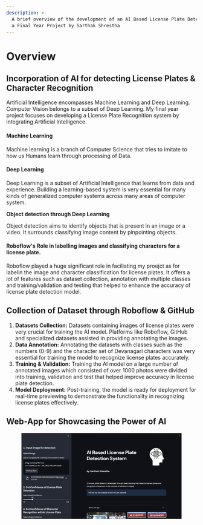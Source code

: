 ```yaml
---
description: >-
  A brief overview of the development of an AI Based License Plate Detection for
  a Final Year Project by Sarthak Shrestha
---
```


# Overview

## Incorporation of AI for detecting License Plates & Character Recognition

Artificial Intelligence encompasses Machine Learning and Deep Learning. Computer Vision belongs to a subset of Deep Learning. My final year project focuses on developing a License Plate Recognition system by integrating Artificial Intelligence.

#### Machine Learning

Machine learning is a branch of Computer Science that tries to imitate to how us Humans learn through processing of Data.

#### Deep Learning

Deep Learning is a subset of Artificial Intelligence that learns from data and experience. Building a learning-based system is very essential for many kinds of generalized computer systems across many areas of computer system.

**Object detection through Deep Learning**

Object detection aims to identify objects that is present in an image or a video. It surrounds classifying image content by pinpointing objects.&#x20;

#### Roboflow's Role in labelling images and classifying characters for a license plate.

Roboflow played a huge significant role in faciliating my proejct as for labelin the image and character classification for license plates. It offers a lot of features such as dataset collection, annotation with multiple classes and training/validation and testing that helped to enhance the accuracy of license plate detection model.

## Collection of Dataset through Roboflow & GitHub

1. **Datasets Collection:** Datasets containing images of license plates were very crucial for training the AI model. Platforms like Roboflow, GitHub and specialized datasets assisted in providing annotating the images.
2. **Data Annotation:** Annotating the datasets with classes such as the numbers (0-9) and the character set of Devanagari characters was very essential for training the model to recognize license plates accurately.
3. **Training & Validation:** Training the AI model on a large number of annotated images which consisted of over 1000 photos were divided into training, validation and test that helped improve accuracy in license plate detection.
4. **Model Deployment:** Post-training, the model is ready for deployment for real-time previewing to demonstrate the functionality in recognizing license plates effectively.

## Web-App for Showcasing the Power of AI

<figure><img src=".gitbook/assets/image (8).png" alt=""><figcaption></figcaption></figure>



